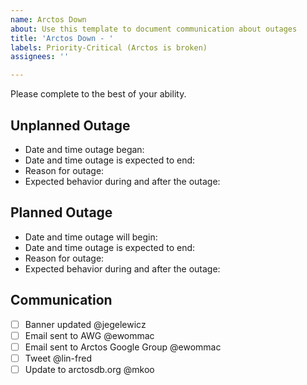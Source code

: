 ```yaml
---
name: Arctos Down
about: Use this template to document communication about outages
title: 'Arctos Down - '
labels: Priority-Critical (Arctos is broken)
assignees: ''

---
```


Please complete to the best of your ability.

## Unplanned Outage
 - Date and time outage began:
 - Date and time outage is expected to end:
 - Reason for outage:
 - Expected behavior during and after the outage:

## Planned Outage
 - Date and time outage will begin:
 - Date and time outage is expected to end:
 - Reason for outage:
 - Expected behavior during and after the outage:

## Communication
- [ ] Banner updated @jegelewicz
- [ ] Email sent to AWG @ewommac
- [ ] Email sent to Arctos Google Group @ewommac
- [ ] Tweet @lin-fred
- [ ] Update to arctosdb.org @mkoo
